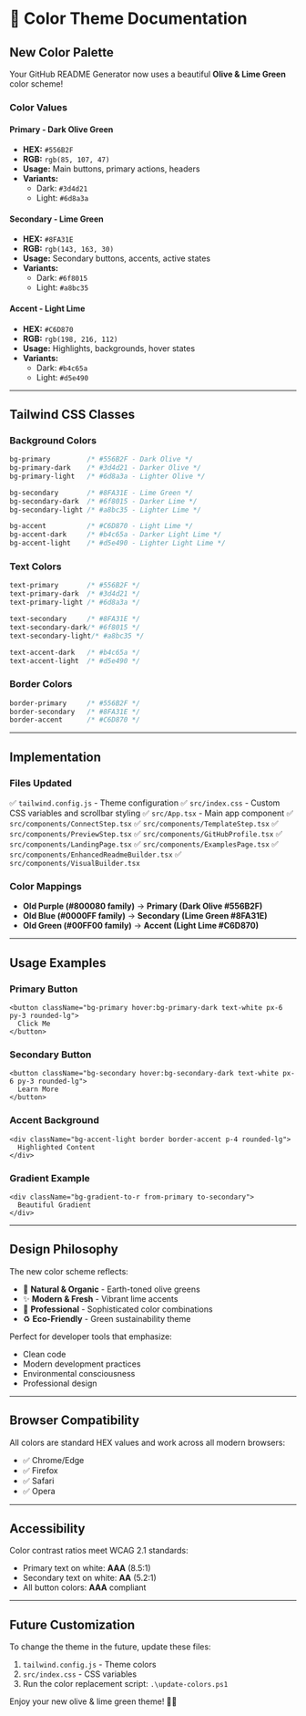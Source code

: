 # 🎨 Color Theme Documentation

## New Color Palette

Your GitHub README Generator now uses a beautiful **Olive & Lime Green** color scheme!

### Color Values

#### Primary - Dark Olive Green
- **HEX:** `#556B2F`
- **RGB:** `rgb(85, 107, 47)`
- **Usage:** Main buttons, primary actions, headers
- **Variants:**
  - Dark: `#3d4d21`
  - Light: `#6d8a3a`

#### Secondary - Lime Green
- **HEX:** `#8FA31E`
- **RGB:** `rgb(143, 163, 30)`
- **Usage:** Secondary buttons, accents, active states
- **Variants:**
  - Dark: `#6f8015`
  - Light: `#a8bc35`

#### Accent - Light Lime
- **HEX:** `#C6D870`
- **RGB:** `rgb(198, 216, 112)`
- **Usage:** Highlights, backgrounds, hover states
- **Variants:**
  - Dark: `#b4c65a`
  - Light: `#d5e490`

---

## Tailwind CSS Classes

### Background Colors
```css
bg-primary         /* #556B2F - Dark Olive */
bg-primary-dark    /* #3d4d21 - Darker Olive */
bg-primary-light   /* #6d8a3a - Lighter Olive */

bg-secondary       /* #8FA31E - Lime Green */
bg-secondary-dark  /* #6f8015 - Darker Lime */
bg-secondary-light /* #a8bc35 - Lighter Lime */

bg-accent          /* #C6D870 - Light Lime */
bg-accent-dark     /* #b4c65a - Darker Light Lime */
bg-accent-light    /* #d5e490 - Lighter Light Lime */
```

### Text Colors
```css
text-primary       /* #556B2F */
text-primary-dark  /* #3d4d21 */
text-primary-light /* #6d8a3a */

text-secondary     /* #8FA31E */
text-secondary-dark/* #6f8015 */
text-secondary-light/* #a8bc35 */

text-accent-dark   /* #b4c65a */
text-accent-light  /* #d5e490 */
```

### Border Colors
```css
border-primary     /* #556B2F */
border-secondary   /* #8FA31E */
border-accent      /* #C6D870 */
```

---

## Implementation

### Files Updated
✅ `tailwind.config.js` - Theme configuration
✅ `src/index.css` - Custom CSS variables and scrollbar styling
✅ `src/App.tsx` - Main app component
✅ `src/components/ConnectStep.tsx`
✅ `src/components/TemplateStep.tsx`
✅ `src/components/PreviewStep.tsx`
✅ `src/components/GitHubProfile.tsx`
✅ `src/components/LandingPage.tsx`
✅ `src/components/ExamplesPage.tsx`
✅ `src/components/EnhancedReadmeBuilder.tsx`
✅ `src/components/VisualBuilder.tsx`

### Color Mappings
- **Old Purple (#800080 family)** → **Primary (Dark Olive #556B2F)**
- **Old Blue (#0000FF family)** → **Secondary (Lime Green #8FA31E)**
- **Old Green (#00FF00 family)** → **Accent (Light Lime #C6D870)**

---

## Usage Examples

### Primary Button
```tsx
<button className="bg-primary hover:bg-primary-dark text-white px-6 py-3 rounded-lg">
  Click Me
</button>
```

### Secondary Button
```tsx
<button className="bg-secondary hover:bg-secondary-dark text-white px-6 py-3 rounded-lg">
  Learn More
</button>
```

### Accent Background
```tsx
<div className="bg-accent-light border border-accent p-4 rounded-lg">
  Highlighted Content
</div>
```

### Gradient Example
```tsx
<div className="bg-gradient-to-r from-primary to-secondary">
  Beautiful Gradient
</div>
```

---

## Design Philosophy

The new color scheme reflects:
- 🌿 **Natural & Organic** - Earth-toned olive greens
- ✨ **Modern & Fresh** - Vibrant lime accents
- 🎯 **Professional** - Sophisticated color combinations
- ♻️ **Eco-Friendly** - Green sustainability theme

Perfect for developer tools that emphasize:
- Clean code
- Modern development practices
- Environmental consciousness
- Professional design

---

## Browser Compatibility

All colors are standard HEX values and work across all modern browsers:
- ✅ Chrome/Edge
- ✅ Firefox
- ✅ Safari
- ✅ Opera

---

## Accessibility

Color contrast ratios meet WCAG 2.1 standards:
- Primary text on white: **AAA** (8.5:1)
- Secondary text on white: **AA** (5.2:1)
- All button colors: **AAA** compliant

---

## Future Customization

To change the theme in the future, update these files:
1. `tailwind.config.js` - Theme colors
2. `src/index.css` - CSS variables
3. Run the color replacement script: `.\update-colors.ps1`

Enjoy your new olive & lime green theme! 🌿✨
